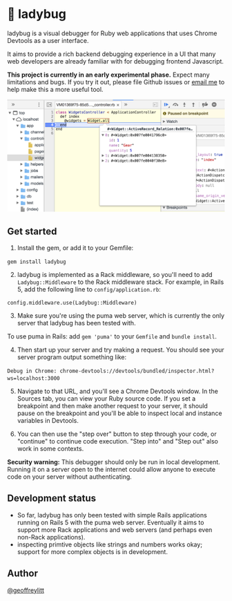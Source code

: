 # 🐞 ladybug

ladybug is a visual debugger for Ruby web applications that uses
Chrome Devtools as a user interface.

It aims to provide a rich backend debugging experience in a UI that many
web developers are already familiar with for debugging frontend Javascript.

**This project is currently in an early experimental phase.** Expect many limitations and bugs. If you try it out, please file
Github issues or [email me](mailto:gklitt@gmail.com) to help make this a
more useful tool.

![screenshot](screenshots/demo.png)

## Get started

1) Install the gem, or add it to your Gemfile:

`gem install ladybug`

2) ladybug is implemented as a Rack middleware, so you'll need to add
`Ladybug::Middleware` to the Rack middleware stack.
For example, in Rails 5, add
the following line to `config/application.rb`:

```
config.middleware.use(Ladybug::Middleware)
```

3) Make sure you're using the puma web server, which is currently the
only server that ladybug has been tested with.

To use puma in Rails: add `gem 'puma'` to your `Gemfile` and `bundle install`.

4) Then start up your server and try making a request.
You should see your server program output something like:

`Debug in Chrome: chrome-devtools://devtools/bundled/inspector.html?ws=localhost:3000`

5) Navigate to that URL, and you'll see a Chrome Devtools window.
In the Sources tab, you can view your Ruby source code.
If you set a breakpoint and then make another request to your server,
it should pause on the breakpoint and you'll be able to inspect
local and instance variables in Devtools.

6) You can then use the "step over" button to step through your code,
   or "continue" to continue code execution. "Step into" and "Step out"
   also work in some contexts.

**Security warning:** This debugger should only be run in local development.
Running it on a server open to the internet could allow anyone to
execute code on your server without authenticating.

## Development status

* So far, ladybug has only been tested with simple Rails applications running on
Rails 5 with the puma web server. Eventually it aims to support more Rack
applications and web servers (and perhaps even non-Rack applications).
* inspecting primtive objects like strings and numbers works okay; support for more complex objects is in development.

## Author

[@geoffreylitt](https://twitter.com/geoffreylitt)


